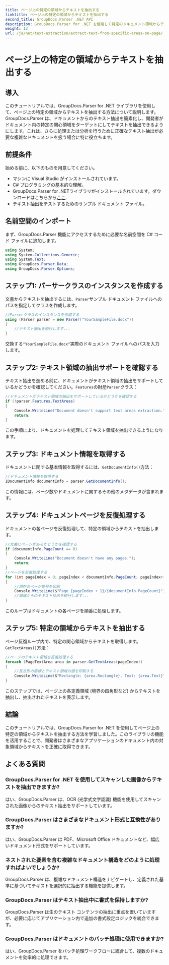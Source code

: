```yaml
---
title: ページ上の特定の領域からテキストを抽出する
linktitle: ページ上の特定の領域からテキストを抽出する
second_title: GroupDocs.Parser .NET API
description: GroupDocs.Parser for .NET を使用して特定のドキュメント領域からテキストを抽出する方法を学習します。アプリケーションを対象にした正確なテキスト抽出。
weight: 13
url: /ja/net/text-extraction/extract-text-from-specific-areas-on-page/
---
```


# ページ上の特定の領域からテキストを抽出する

## 導入
このチュートリアルでは、GroupDocs.Parser for .NET ライブラリを使用して、ページ上の特定の領域からテキストを抽出する方法について説明します。GroupDocs.Parser は、ドキュメントからのテキスト抽出を簡素化し、開発者がドキュメント内の特定の関心領域をターゲットにしてテキストを抽出できるようにします。これは、さらに処理または分析を行うために正確なテキスト抽出が必要な複雑なドキュメントを扱う場合に特に役立ちます。
## 前提条件
始める前に、以下のものを用意してください。
- マシンに Visual Studio がインストールされています。
- C# プログラミングの基本的な理解。
- GroupDocs.Parser for .NETライブラリがインストールされています。ダウンロードはこちらから[ここ](https://releases.groupdocs.com/parser/net/).
- テキスト抽出をテストするためのサンプル ドキュメント ファイル。
## 名前空間のインポート
まず、GroupDocs.Parser 機能にアクセスするために必要な名前空間を C# コード ファイルに追加します。
```csharp
using System;
using System.Collections.Generic;
using System.Text;
using GroupDocs.Parser.Data;
using GroupDocs.Parser.Options;
```
## ステップ1: パーサークラスのインスタンスを作成する
文書からテキストを抽出するには、`Parser`サンプル ドキュメント ファイルへのパスを指定してクラスを作成します。
```csharp
//Parserクラスのインスタンスを作成する
using (Parser parser = new Parser("YourSampleFile.docx"))
{
    //テキスト抽出を続行します...
}
```
交換する`"YourSampleFile.docx"`実際のドキュメント ファイルへのパスを入力します。
## ステップ2: テキスト領域の抽出サポートを確認する
テキスト抽出を進める前に、ドキュメントがテキスト領域の抽出をサポートしているかどうかを確認してください。`Features`の財産`Parser`クラス：
```csharp
//ドキュメントがテキスト領域の抽出をサポートしているかどうかを確認する
if (!parser.Features.TextAreas)
{
    Console.WriteLine("Document doesn't support text areas extraction.");
    return;
}
```
この手順により、ドキュメントを処理してテキスト領域を抽出できるようになります。
## ステップ3: ドキュメント情報を取得する
ドキュメントに関する基本情報を取得するには、`GetDocumentInfo()`方法：
```csharp
//ドキュメント情報を取得する
IDocumentInfo documentInfo = parser.GetDocumentInfo();
```
この情報には、ページ数やドキュメントに関するその他のメタデータが含まれます。
## ステップ4: ドキュメントページを反復処理する
ドキュメントの各ページを反復処理して、特定の領域からテキストを抽出します。
```csharp
//文書にページがあるかどうかを確認する
if (documentInfo.PageCount == 0)
{
    Console.WriteLine("Document doesn't have any pages.");
    return;
}
//ページを反復処理する
for (int pageIndex = 0; pageIndex < documentInfo.PageCount; pageIndex++)
{
    //現在のページ番号を印刷
    Console.WriteLine($"Page {pageIndex + 1}/{documentInfo.PageCount}");
    //領域からのテキスト抽出を続行します...
}
```
このループはドキュメントの各ページを順番に処理します。
## ステップ5: 特定の領域からテキストを抽出する
ページ反復ループ内で、特定の関心領域からテキストを取得します。`GetTextAreas()`方法：
```csharp
//ページのテキスト領域を反復処理する
foreach (PageTextArea area in parser.GetTextAreas(pageIndex))
{
    //長方形の座標とテキスト領域の値を印刷する
    Console.WriteLine($"Rectangle: {area.Rectangle}, Text: {area.Text}");
}
```
このステップでは、ページ上の各定義領域 (境界の四角形など) からテキストを抽出し、抽出されたテキストを表示します。
## 結論
このチュートリアルでは、GroupDocs.Parser for .NET を使用してページ上の特定の領域からテキストを抽出する方法を学習しました。このライブラリの機能を活用することで、開発者はさまざまなアプリケーションのドキュメント内の対象領域からテキストを正確に取得できます。

## よくある質問
### GroupDocs.Parser for .NET を使用してスキャンした画像からテキストを抽出できますか?
はい、GroupDocs.Parser は、OCR (光学式文字認識) 機能を使用してスキャンされた画像からのテキスト抽出をサポートしています。
### GroupDocs.Parser はさまざまなドキュメント形式と互換性がありますか?
はい、GroupDocs.Parser は PDF、Microsoft Office ドキュメントなど、幅広いドキュメント形式をサポートしています。
### ネストされた要素を含む複雑なドキュメント構造をどのように処理すればよいでしょうか?
GroupDocs.Parser は、複雑なドキュメント構造をナビゲートし、定義された基準に基づいてテキストを選択的に抽出する機能を提供します。
### GroupDocs.Parser はテキスト抽出中に書式を保持しますか?
GroupDocs.Parser は生のテキスト コンテンツの抽出に重点を置いていますが、必要に応じてアプリケーション内で追加の書式設定ロジックを統合できます。
### GroupDocs.Parser はドキュメントのバッチ処理に使用できますか?
はい、GroupDocs.Parser をバッチ処理ワークフローに統合して、複数のドキュメントを効率的に処理できます。